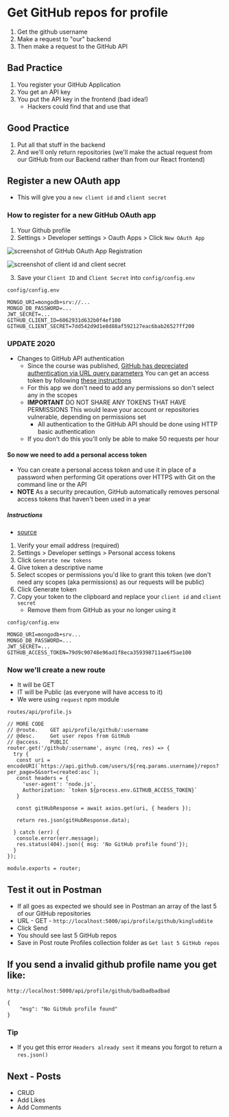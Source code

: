 # Get GitHub repos for profile
1. Get the github username
2. Make a request to "our" backend
3. Then make a request to the GitHub API

## Bad Practice
1. You register your GitHub Application
2. You get an API key
3. You put the API key in the frontend (bad idea!)
    * Hackers could find that and use that

## Good Practice
1. Put all that stuff in the backend
2. And we'll only return repositories (we'll make the actual request from our GitHub from our Backend rather than from our React frontend)

## Register a new OAuth app
* This will give you a `new client id` and `client secret`

### How to register for a new GitHub OAuth app
1. Your Github profile
2. Settings > Developer settings > Oauth Apps > Click `New OAuth App`

![screenshot of GitHub OAuth App Registration](https://i.imgur.com/R7JNF3q.png)

![screenshot of client id and client secret](https://i.imgur.com/8L2Cgyu.png)

3. Save your `Client ID` and `Client Secret` into `config/config.env`

`config/config.env`

```
MONGO_URI=mongodb+srv://...
MONGO_DB_PASSWORD=...
JWT_SECRET=...
GITHUB_CLIENT_ID=6062931d632b0f4ef100
GITHUB_CLIENT_SECRET=7dd542d9d1e8d88af592127eac6bab26527ff200
```

### UPDATE 2020
* Changes to GitHub API authentication
    - Since the course was published, [GitHub has depreciated authentication via URL query parameters](https://developer.github.com/changes/2019-11-05-deprecated-passwords-and-authorizations-api/#authenticating-using-query-parameters) You can get an access token by following [these instructions](https://help.github.com/en/github/authenticating-to-github/creating-a-personal-access-token-for-the-command-line)
    - For this app we don't need to add any permissions so don't select any in the scopes
    - **IMPORTANT** DO NOT SHARE ANY TOKENS THAT HAVE PERMISSIONS This would leave your account or repositories vulnerable, depending on permissions set
        + All authentication to the GitHub API should be done using HTTP basic authentication
    - If you don't do this you'll only be able to make 50 requests per hour

#### So now we need to add a personal access token
* You can create a personal access token and use it in place of a password when performing Git operations over HTTPS with Git on the command line or the API
* **NOTE** As a security precaution, GitHub automatically removes personal access tokens that haven't been used in a year

##### Instructions
* [source](https://help.github.com/en/github/authenticating-to-github/creating-a-personal-access-token-for-the-command-line)

1. Verify your email address (required)
2. Settings > Developer settings > Personal access tokens
3. Click `Generate new tokens`
4. Give token a descriptive name
5. Select scopes or permissions you'd like to grant this token (we don't need any scopes (aka permissions) as our requests will be public)
6. Click Generate token
7. Copy your token to the clipboard and replace your `client id` and `client secret`
    * Remove them from GitHub as your no longer using it

`config/config.env`

```
MONGO_URI=mongodb+srv...
MONGO_DB_PASSWORD=...
JWT_SECRET=...
GITHUB_ACCESS_TOKEN=79d9c90748e96ad1f8eca359398711ae6f5ae100
```

### Now we'll create a new route
* It will be GET
* IT will be Public (as everyone will have access to it)
* We were using `request` npm module

`routes/api/profile.js`

```
// MORE CODE
// @route.    GET api/profile/github/:username
// @desc.     Get user repos from GitHub
// @access.   PUBLIC
router.get('/github/:username', async (req, res) => {
  try {
   const uri = encodeURI(`https://api.github.com/users/${req.params.username}/repos?per_page=5&sort=created:asc`);
   const headers = {
     'user-agent': 'node.js',
     Authorization: `token ${process.env.GITHUB_ACCESS_TOKEN}`
   }

   const gitHubResponse = await axios.get(uri, { headers });
   
   return res.json(gitHubResponse.data);

  } catch (err) {
   console.error(err.message);
   res.status(404).json({ msg: 'No GitHub profile found'});
  }
});

module.exports = router;
```

## Test it out in Postman
* If all goes as expected we should see in Postman an array of the last 5 of our GitHub repositories
* URL - GET - `http://localhost:5000/api/profile/github/kingluddite`
* Click Send
* You should see last 5 GitHub repos
* Save in Post route Profiles collection folder as `Get last 5 GitHub repos`

## If you send a invalid github profile name you get like:

`http://localhost:5000/api/profile/github/badbadbadbad`

```
{
    "msg": "No GitHub profile found"
}
```

### Tip
* If you get this error `Headers already sent` it means you forgot to return a `res.json()`

## Next - Posts
* CRUD
* Add Likes
* Add Comments
